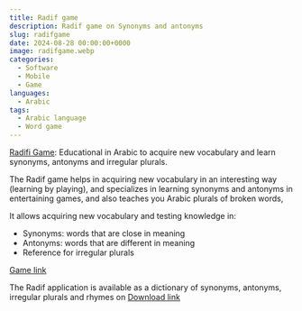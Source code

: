```yaml
---
title: Radif game
description: Radif game on Synonyms and antonyms
slug: radifgame
date: 2024-08-28 00:00:00+0000
image: radifgame.webp
categories:
  - Software
  - Mobile
  - Game
languages:
  - Arabic
tags:
  - Arabic language
  - Word game
---
```

[Radifi Game](https://play.google.com/store/apps/details?id=com.tahadz.radifiGame): Educational in Arabic to acquire new vocabulary and learn synonyms, antonyms and irregular plurals.

The Radif game helps in acquiring new vocabulary in an interesting way (learning by playing), and specializes in learning synonyms and antonyms in entertaining games, and also teaches you Arabic plurals of broken words,

It allows acquiring new vocabulary and testing knowledge in:
- Synonyms: words that are close in meaning
- Antonyms: words that are different in meaning
- Reference for irregular plurals

[Game link](https://play.google.com/store/apps/details?id=com.tahadz.radifiGame)

The Radif application is available as a dictionary of synonyms, antonyms, irregular plurals and rhymes on [Download link](https://play.google.com/store/apps/details?id=com.tahadz.radif_dictionary)
